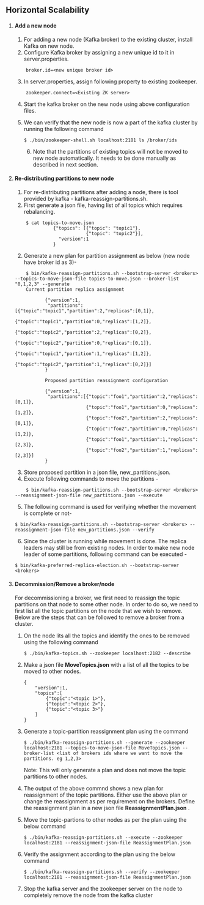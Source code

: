 ## Horizontal Scalability

1. #### Add a new node

	1. For adding a new node (Kafka broker) to the existing cluster, install Kafka on new node.
	2. Configure Kafka broker by assigning a new unique id to it in server.properties.
	```
		broker.id=<new unique broker id>
	```
	3. In server.properties, assign following property to existing zookeeper.
	```
		zookeeper.connect=<Existing ZK server>
	```
	4. Start the kafka broker on the new node using above configuration files.

	5. We can verify that the new node is now a part of the kafka cluster by running the following command
		```
		$ ./bin/zookeeper-shell.sh localhost:2181 ls /broker/ids
		```
        6. Note that the partitions of existing topics will not be moved to new node automatically. It needs to be done manually as described in next section.
	
2. #### Re-distributing partitions to new node

	1. For re-distributing partitions after adding a node, there is tool provided by kafka - kafka-reassign-partitions.sh.
	2. First generate a json file, having list of all topics which requires rebalancing.
	```
		$ cat topics-to-move.json
                  {"topics": [{"topic": "topic1"},
                              {"topic": "topic2"}],
                    "version":1
                  }
	```
	2. Generate a new plan for partition assignment as below (new node have broker id as 3)-
	```
		$ bin/kafka-reassign-partitions.sh --bootstrap-server <brokers> --topics-to-move-json-file topics-to-move.json --broker-list "0,1,2,3" --generate
		Current partition replica assignment

               {"version":1,
                "partitions":[{"topic":"topic1","partition":2,"replicas":[0,1]},
                              {"topic":"topic1","partition":0,"replicas":[1,2]},
                              {"topic":"topic2","partition":2,"replicas":[0,2]},
                              {"topic":"topic2","partition":0,"replicas":[0,1]},
                              {"topic":"topic1","partition":1,"replicas":[1,2]},
                              {"topic":"topic2","partition":1,"replicas":[0,2]}]
               }

               Proposed partition reassignment configuration

               {"version":1,
                "partitions":[{"topic":"foo1","partition":2,"replicas":[0,1]},
                              {"topic":"foo1","partition":0,"replicas":[1,2]},
                              {"topic":"foo2","partition":2,"replicas":[0,1]},
                              {"topic":"foo2","partition":0,"replicas":[1,2]},
                              {"topic":"foo1","partition":1,"replicas":[2,3]},
                              {"topic":"foo2","partition":1,"replicas":[2,3]}]
               }
	```
	3. Store proposed partition in a json file, new_partitions.json.
	4. Execute following commands to move the partitions -
	```
		$ bin/kafka-reassign-partitions.sh --bootstrap-server <brokers> --reassignment-json-file new_partitions.json --execute
	```
	5. The following command is used for verifying whether the movement is complete or not-
	```
	$ bin/kafka-reassign-partitions.sh --bootstrap-server <brokers> --reassignment-json-file new_partitions.json --verify
	```
	6. Since the cluster is running while movement is done. The replica leaders may still be from existing nodes. In order to make new node leader of some partitions,                  following command can be executed -
	```
	$ bin/kafka-preferred-replica-election.sh --bootstrap-server <brokers>
	```

3. #### Decommission/Remove a broker/node
	For decommissioning a broker, we first need to reassign the topic partitions on that node to some other node. In order to do so, we need to first list all the topic partitions on the node that we wish to remove. Below are the steps that can be followed to remove a broker from a cluster.
	&nbsp;

	1. On the node lits all the topics and identify the ones to be removed using the following command
		```
		$ ./bin/kafka-topics.sh --zookeeper localhost:2182 --describe
		```

	2. Make a json file __MoveTopics.json__ with a list of all the topics to be moved to other nodes.
		```
		{
			"version":1,
			"topics":[
				{"topic":"<topic 1>"},
				{"topic":"<topic 2>"},
				{"topic":"<topic 3>"}
			]
		}
		```

	3. Generate a topic-partition reassignment plan using the command
		```
		$ ./bin/kafka-reassign-partitions.sh --generate --zookeeper localhost:2181 --topics-to-move-json-file MoveTopics.json --broker-list <list of brokers ids where we want to move the partitions. eg 1,2,3>
		```
		Note: This will only generate a plan and does not move the topic partitions to other nodes.
	&nbsp;

	4. The output of the above commnd shows a new plan for reassignment of the topic partitions. Either use the above plan or change the reassignment as per requirement on the brokers. Define the reassignment plan in a new json file __ReassignmentPlan.json__ .
	&nbsp;

	5. Move the topic-partions to other nodes as per the plan using the below command
		```
		$ ./bin/kafka-reassign-partitions.sh --execute --zookeeper localhost:2181 --reassignment-json-file ReassignmentPlan.json
		```

	6. Verify the assignment according to the plan using the below command
		```
		$ ./bin/kafka-reassign-partitions.sh --verify --zookeeper localhost:2181 --reassignment-json-file ReassignmentPlan.json
		```
		
	7. Stop the kafka server and the zookeeper server on the node to completely remove the node from the kafka cluster
&nbsp;


